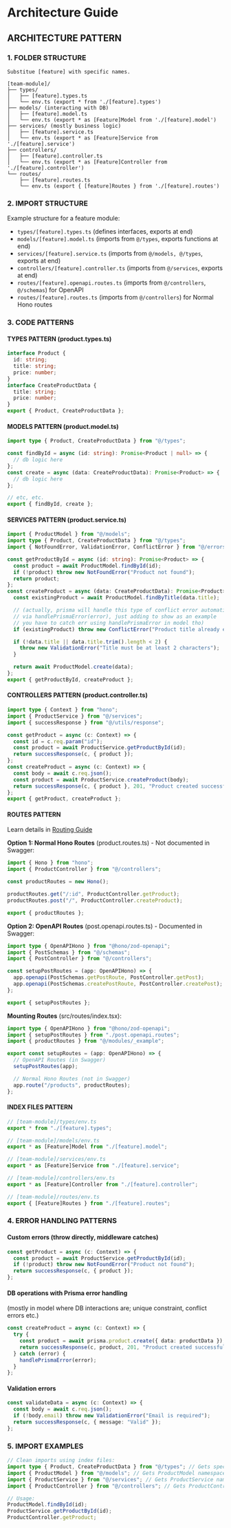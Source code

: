 # Architecture Guide

## ARCHITECTURE PATTERN

### 1. FOLDER STRUCTURE

```tree
Substitue [feature] with specific names.

[team-module]/
├── types/
│   ├── [feature].types.ts
│   └── env.ts (export * from './[feature].types')
├── models/ (interacting with DB)
│   ├── [feature].model.ts
│   └── env.ts (export * as [Feature]Model from './[feature].model')
├── services/ (mostly business logic)
│   ├── [feature].service.ts
│   └── env.ts (export * as [Feature]Service from './[feature].service')
├── controllers/
│   ├── [feature].controller.ts
│   └── env.ts (export * as [Feature]Controller from './[feature].controller')
└── routes/
    ├── [feature].routes.ts
    └── env.ts (export { [feature]Routes } from './[feature].routes')
```

### 2. IMPORT STRUCTURE

Example structure for a feature module:

- `types/[feature].types.ts` (defines interfaces, exports at end)
- `models/[feature].model.ts` (imports from `@/types`, exports functions at end)
- `services/[feature].service.ts` (imports from `@/models, @/types`, exports at end)
- `controllers/[feature].controller.ts` (imports from `@/services`, exports at end)
- `routes/[feature].openapi.routes.ts` (imports from `@/controllers`, `@/schemas`) for OpenAPI
- `routes/[feature].routes.ts` (imports from `@/controllers`) for Normal Hono routes

### 3. CODE PATTERNS

#### TYPES PATTERN (product.types.ts)

```typescript
interface Product {
  id: string;
  title: string;
  price: number;
}
interface CreateProductData {
  title: string;
  price: number;
}
export { Product, CreateProductData };
```

#### MODELS PATTERN (product.model.ts)

```typescript
import type { Product, CreateProductData } from "@/types";

const findById = async (id: string): Promise<Product | null> => {
  // db logic here
};
const create = async (data: CreateProductData): Promise<Product> => {
  // db logic here
};

// etc, etc.
export { findById, create };
```

#### SERVICES PATTERN (product.service.ts)

```typescript
import { ProductModel } from "@/models";
import type { Product, CreateProductData } from "@/types";
import { NotFoundError, ValidationError, ConflictError } from "@/errors";

const getProductById = async (id: string): Promise<Product> => {
  const product = await ProductModel.findById(id);
  if (!product) throw new NotFoundError("Product not found");
  return product;
};
const createProduct = async (data: CreateProductData): Promise<Product> => {
  const existingProduct = await ProductModel.findByTitle(data.title);

  // (actually, prisma will handle this type of conflict error automatically
  // via handlePrismaError(error), just adding to show as an example
  // you have to catch err using handlePrismaError in model tho)
  if (existingProduct) throw new ConflictError("Product title already exists");

  if (!data.title || data.title.trim().length < 2) {
    throw new ValidationError("Title must be at least 2 characters");
  }

  return await ProductModel.create(data);
};
export { getProductById, createProduct };
```

#### CONTROLLERS PATTERN (product.controller.ts)

```typescript
import type { Context } from "hono";
import { ProductService } from "@/services";
import { successResponse } from "@/utils/response";

const getProduct = async (c: Context) => {
  const id = c.req.param("id");
  const product = await ProductService.getProductById(id);
  return successResponse(c, { product });
};
const createProduct = async (c: Context) => {
  const body = await c.req.json();
  const product = await ProductService.createProduct(body);
  return successResponse(c, { product }, 201, "Product created successfully");
};
export { getProduct, createProduct };
```

#### ROUTES PATTERN

Learn details in [Routing Guide](/docs/ROUTING_GUIDE.md)

**Option 1: Normal Hono Routes** (product.routes.ts) - Not documented in Swagger:

```typescript
import { Hono } from "hono";
import { ProductController } from "@/controllers";

const productRoutes = new Hono();

productRoutes.get("/:id", ProductController.getProduct);
productRoutes.post("/", ProductController.createProduct);

export { productRoutes };
```

**Option 2: OpenAPI Routes** (post.openapi.routes.ts) - Documented in Swagger:

```typescript
import type { OpenAPIHono } from "@hono/zod-openapi";
import { PostSchemas } from "@/schemas";
import { PostController } from "@/controllers";

const setupPostRoutes = (app: OpenAPIHono) => {
  app.openapi(PostSchemas.getPostRoute, PostController.getPost);
  app.openapi(PostSchemas.createPostRoute, PostController.createPost);
};

export { setupPostRoutes };
```

**Mounting Routes** (src/routes/index.tsx):

```typescript
import type { OpenAPIHono } from "@hono/zod-openapi";
import { setupPostRoutes } from "./post.openapi.routes";
import { productRoutes } from "@/modules/_example";

export const setupRoutes = (app: OpenAPIHono) => {
  // OpenAPI Routes (in Swagger)
  setupPostRoutes(app);

  // Normal Hono Routes (not in Swagger)
  app.route("/products", productRoutes);
};
```

#### INDEX FILES PATTERN

```typescript
// [team-module]/types/env.ts
export * from "./[feature].types";

// [team-module]/models/env.ts
export * as [Feature]Model from "./[feature].model";

// [team-module]/services/env.ts
export * as [Feature]Service from "./[feature].service";

// [team-module]/controllers/env.ts
export * as [Feature]Controller from "./[feature].controller";

// [team-module]/routes/env.ts
export { [Feature]Routes } from "./[feature].routes";
```

### 4. ERROR HANDLING PATTERNS

#### Custom errors (throw directly, middleware catches)

```typescript
const getProduct = async (c: Context) => {
  const product = await ProductService.getProductById(id);
  if (!product) throw new NotFoundError("Product not found");
  return successResponse(c, { product });
};
```

#### DB operations with Prisma error handling

(mostly in model where DB interactions are; unique constraint, conflict errors etc.)

```typescript
const createProduct = async (c: Context) => {
  try {
    const product = await prisma.product.create({ data: productData });
    return successResponse(c, product, 201, "Product created successfully");
  } catch (error) {
    handlePrismaError(error);
  }
};
```

#### Validation errors

```typescript
const validateData = async (c: Context) => {
  const body = await c.req.json();
  if (!body.email) throw new ValidationError("Email is required");
  return successResponse(c, { message: "Valid" });
};
```

### 5. IMPORT EXAMPLES

```typescript
// Clean imports using index files:
import type { Product, CreateProductData } from "@/types"; // Gets specific types
import { ProductModel } from "@/models"; // Gets ProductModel namespace
import { ProductService } from "@/services"; // Gets ProductService namespace
import { ProductController } from "@/controllers"; // Gets ProductController namespace

// Usage:
ProductModel.findById(id);
ProductService.getProductById(id);
ProductController.getProduct;
```
